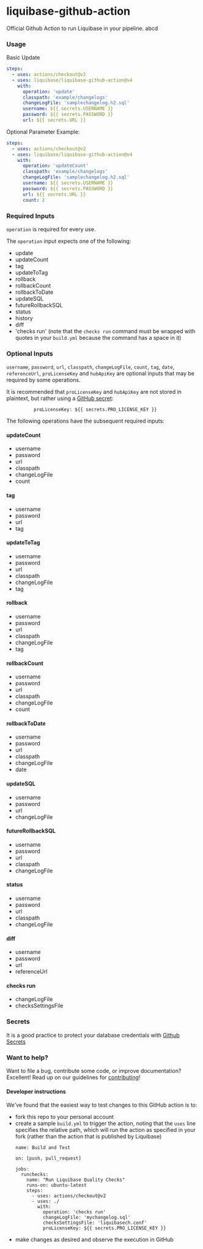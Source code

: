 # liquibase-github-action

Official Github Action to run Liquibase in your pipeline.
abcd

### Usage

Basic Update

```yaml
steps:
  - uses: actions/checkout@v2
  - uses: liquibase/liquibase-github-action@v4
    with:
      operation: 'update'
      classpath: 'example/changelogs'
      changeLogFile: 'samplechangelog.h2.sql'
      username: ${{ secrets.USERNAME }}
      password: ${{ secrets.PASSWORD }}
      url: ${{ secrets.URL }}
```

Optional Parameter Example:

```yaml
steps:
  - uses: actions/checkout@v2
  - uses: liquibase/liquibase-github-action@v4
    with:
      operation: 'updateCount'
      classpath: 'example/changelogs'
      changeLogFile: 'samplechangelog.h2.sql'
      username: ${{ secrets.USERNAME }}
      password: ${{ secrets.PASSWORD }}
      url: ${{ secrets.URL }}
      count: 2
```

### Required Inputs

`operation` is required for every use.

The `operation` input expects one of the following:

- update
- updateCount
- tag
- updateToTag
- rollback
- rollbackCount
- rollbackToDate
- updateSQL
- futureRollbackSQL
- status
- history
- diff
- 'checks run' (note that the `checks run` command must be wrapped with quotes in your `build.yml` because the command has a space in it)

### Optional Inputs

`username`, `password`, `url`, `classpath`, `changeLogFile`, `count`, `tag`, `date`, `referenceUrl`, `proLicenseKey` and `hubApiKey` are optional inputs that may be required by some operations.

It is recommended that `proLicenseKey` and `hubApiKey` are not stored in plaintext, but rather using a [GitHub secret](https://docs.github.com/en/actions/security-guides/encrypted-secrets):

```
          proLicenseKey: ${{ secrets.PRO_LICENSE_KEY }}
```

The following operations have the subsequent required inputs:

#### updateCount

- username
- password
- url
- classpath
- changeLogFile
- count

#### tag

- username
- password
- url
- tag

#### updateToTag

- username
- password
- url
- classpath
- changeLogFile
- tag

#### rollback

- username
- password
- url
- classpath
- changeLogFile
- tag

#### rollbackCount

- username
- password
- url
- classpath
- changeLogFile
- count

#### rollbackToDate

- username
- password
- url
- classpath
- changeLogFile
- date

#### updateSQL

- username
- password
- url
- changeLogFile

#### futureRollbackSQL

- username
- password
- url
- classpath
- changeLogFile

#### status

- username
- password
- url
- classpath
- changeLogFile

#### diff

- username
- password
- url
- referenceUrl

#### checks run

- changeLogFile
- checksSettingsFile

### Secrets

It is a good practice to protect your database credentials with [Github Secrets](https://docs.github.com/en/free-pro-team@latest/actions/reference/encrypted-secrets)

### Want to help?

Want to file a bug, contribute some code, or improve documentation? Excellent! Read up on our
guidelines for [contributing](https://www.liquibase.org/community/index.html)!

#### Developer instructions

We've found that the easiest way to test changes to this GitHub action is to:
- fork this repo to your personal account
- create a sample `build.yml` to trigger the action, noting that the `uses` line specifies the relative path, which will run the action as specified in your fork (rather than the action that is published by Liquibase)
    ```
    name: Build and Test
    
    on: [push, pull_request]
    
    jobs:
      runchecks:
        name: "Run Liquibase Quality Checks"
        runs-on: ubuntu-latest
        steps:
          - uses: actions/checkout@v2
          - uses: ./
            with:
              operation: 'checks run'
              changeLogFile: 'mychangelog.sql'
              checksSettingsFile: 'liquibasech.conf'
              proLicenseKey: ${{ secrets.PRO_LICENSE_KEY }}
    ```
- make changes as desired and observe the execution in GitHub
